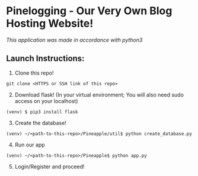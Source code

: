 # Pinelogging - Our Very Own Blog Hosting Website!
*This application was made in accordance with python3*

## Launch Instructions:
1. Clone this repo! 
```
git clone <HTTPS or SSH link of this repo>
```
2. Download flask! (In your virtual environment; You will also need sudo access on your localhost)
```
(venv) $ pip3 install flask
```
3. Create the database!
```
(venv) ~/<path-to-this-repo>/Pineapple/util$ python create_database.py
```
4. Run our app
```
(venv) ~/<path-to-this-repo>/Pineapple$ python app.py
```
5. Login/Register and proceed!
